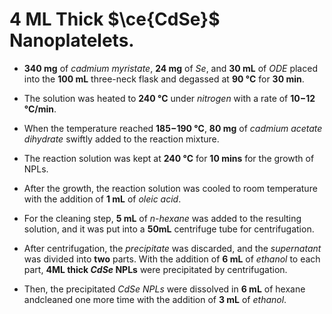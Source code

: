 # 4 ML Thick $\ce{CdSe}$ Nanoplatelets.

* **340 mg** of *cadmium myristate*, **24 mg** of *Se*, and **30 mL** of *ODE* placed into the **100 mL** three-neck flask and degassed at **90 °C** for **30 min**. 

* The solution was heated to **240 °C** under *nitrogen* with a rate of **10−12 °C/min**. 

* When the temperature reached **185−190 °C**, **80 mg** of *cadmium acetate dihydrate* swiftly added to the reaction mixture. 

* The reaction solution was kept at **240 °C** for **10 mins** for the growth of NPLs. 

* After the growth, the reaction solution was cooled to room temperature with the addition of **1 mL** of *oleic acid*. 

* For the cleaning step, **5 mL** of *n-hexane* was added to the resulting solution, and it was put into a **50mL** centrifuge tube for centrifugation. 

* After centrifugation, the *precipitate* was discarded, and the *supernatant* was divided into **two** parts. With the addition of **6 mL** of *ethanol* to each part, **4ML thick *CdSe* NPLs** were precipitated by centrifugation. 

* Then, the precipitated *CdSe NPLs* were dissolved in **6 mL** of hexane andcleaned one more time with the addition of **3 mL** of *ethanol*. 